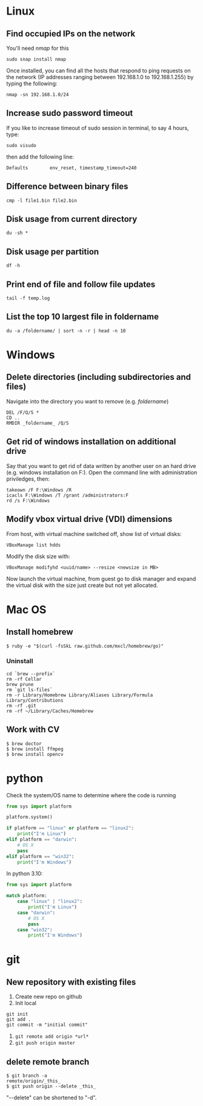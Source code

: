 # Linux

## Find occupied IPs on the network

You'll need _nmap_ for this

    sudo snap install nmap

Once installed, you can find all the hosts that respond to ping requests on the
network (IP addresses ranging between 192.168.1.0 to 192.168.1.255) by typing
the following:

    nmap -sn 192.168.1.0/24

## Increase sudo password timeout
If you like to increase timeout of sudo session in terminal, to say 4 hours,
type:

    sudo visudo

then add the following line:

    Defaults        env_reset, timestamp_timeout=240

## Difference between binary files
    cmp -l file1.bin file2.bin

## Disk usage from current directory
    du -sh *

## Disk usage per partition
    df -h
    
## Print end of file and follow file updates
    tail -f temp.log

## List the top 10 largest file in foldername
    du -a /foldername/ | sort -n -r | head -n 10

# Windows

## Delete directories (including subdirectories and files)

Navigate into the directory you want to remove (e.g. _foldername_)

    DEL /F/Q/S *
    CD ..
    RMDIR _foldername_ /Q/S

## Get rid of windows installation on additional drive

Say that you want to get rid of data written by another user on an hard drive
(e.g. windows installation on F:\).
Open the command line with administration priviledges, then:

    takeown /F F:\Windows /R
    icacls F:\Windows /T /grant /administrators:F
    rd /s F:\Windows

## Modify vbox virtual drive (VDI) dimensions
From host, with virtual machine switched off, show list of virtual disks:

    VBoxManage list hdds

Modify the disk size with:

    VBoxManage modifyhd <uuid/name> --resize <newsize in MB>

Now launch the virtual machine, from guest go to disk manager and expand
the virtual disk with the size just create but not yet allocated.

# Mac OS

## Install homebrew
```
$ ruby -e "$(curl -fsSkL raw.github.com/mxcl/homebrew/go)"
```

### Uninstall
```
cd `brew --prefix`
rm -rf Cellar
brew prune
rm `git ls-files`
rm -r Library/Homebrew Library/Aliases Library/Formula Library/Contributions
rm -rf .git
rm -rf ~/Library/Caches/Homebrew
```

## Work with CV
```
$ brew doctor
$ brew install ffmpeg
$ brew install opencv
```

# python
Check the system/OS name to determine where the code is running
```py
from sys import platform

platform.system()

if platform == "linux" or platform == "linux2":
    print("I'm Linux")
elif platform == "darwin":
    # OS X
    pass
elif platform == "win32":
    print("I'm Windows")
```

In python 3.10:
```py
from sys import platform

match platform:
    case "linux" | "linux2":
        print("I'm Linux")
    case "darwin":
        # OS X
        pass
    case "win32":
        print("I'm Windows")
```

# git

## New repository with existing files
1. Create new repo on github
1. Init local
```
git init
git add .
git commit -m "initial commit"
```
1. ``` git remote add origin *url* ```
1. ```git push origin master```

## delete remote branch
    $ git branch -a
    remote/origin/_this_
    $ git push origin --delete _this_

"--delete" can be shortened to "-d".
